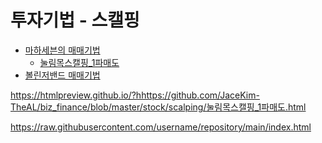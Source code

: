 # 투자기법 - 스캘핑

- [마하세븐의 매매기법](./마하세븐매매.md)
  - [눌림목스캘핑_1파매도](눌림목스캘핑_1파매도.html)
- [볼린저밴드 매매기법](./볼린저매매법.md)


https://htmlpreview.github.io/?hhttps://github.com/JaceKim-TheAL/biz_finance/blob/master/stock/scalping/눌림목스캘핑_1파매도.html

https://raw.githubusercontent.com/username/repository/main/index.html

<!-- 
https://htmlpreview.github.io/?https://github.com/bigpycraft/sba19-seoulit/blob/master/notebook/html/BPC_D412_Excel_Data_Handle.html

https://github.com/JaceKim-TheAL/biz_finance/tree/main/stock/scalping
 -->
